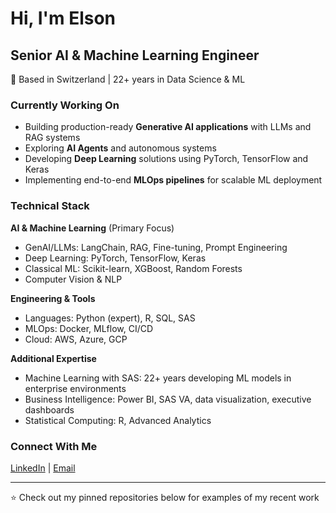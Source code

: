 # Hi, I'm Elson

## Senior AI & Machine Learning Engineer

📍 Based in Switzerland | 22+ years in Data Science & ML

### Currently Working On
- Building production-ready **Generative AI applications** with LLMs and RAG systems
- Exploring **AI Agents** and autonomous systems
- Developing **Deep Learning** solutions using PyTorch, TensorFlow and Keras
- Implementing end-to-end **MLOps pipelines** for scalable ML deployment

### Technical Stack

**AI & Machine Learning** (Primary Focus)
- GenAI/LLMs: LangChain, RAG, Fine-tuning, Prompt Engineering
- Deep Learning: PyTorch, TensorFlow, Keras
- Classical ML: Scikit-learn, XGBoost, Random Forests
- Computer Vision & NLP

**Engineering & Tools**
- Languages: Python (expert), R, SQL, SAS
- MLOps: Docker, MLflow, CI/CD
- Cloud: AWS, Azure, GCP

**Additional Expertise**
- Machine Learning with SAS: 22+ years developing ML models in enterprise environments
- Business Intelligence: Power BI, SAS VA, data visualization, executive dashboards
- Statistical Computing: R, Advanced Analytics

### Connect With Me
[LinkedIn](https://www.linkedin.com/in/elsonmendesfilho/) | [Email](elsonmendesfilho@outlook.com)

---
⭐️ Check out my pinned repositories below for examples of my recent work

<!--
**ElsonFilho/ElsonFilho** is a ✨ _special_ ✨ repository because its `README.md` (this file) appears on your GitHub profile.
-->
